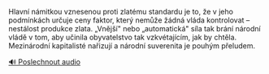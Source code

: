 
Hlavní námitkou vznesenou proti zlatému standardu je to, že v jeho podmínkách určuje ceny faktor, který nemůže žádná vláda kontrolovat – nestálost produkce zlata. „Vnější" nebo „automatická" síla tak brání národní vládě v tom, aby učinila obyvatelstvo tak vzkvétajícím, jak by chtěla. Mezinárodní kapitalisté nařizují a národní suverenita je pouhým přeludem.

[🔊 Poslechnout audio](/data/7-paragraphs/audio/chapter_86/para_006-Hlavn-nmitkou-vznesenou-proti-zlatmu-standardu.mp3)
